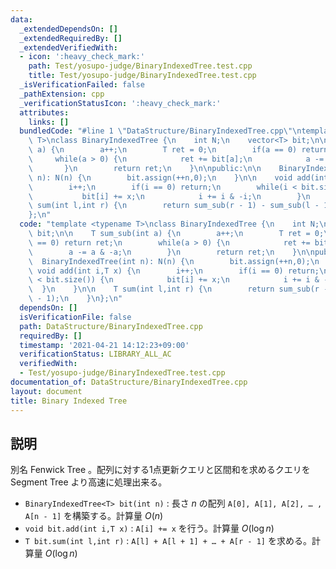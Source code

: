 ```yaml
---
data:
  _extendedDependsOn: []
  _extendedRequiredBy: []
  _extendedVerifiedWith:
  - icon: ':heavy_check_mark:'
    path: Test/yosupo-judge/BinaryIndexedTree.test.cpp
    title: Test/yosupo-judge/BinaryIndexedTree.test.cpp
  _isVerificationFailed: false
  _pathExtension: cpp
  _verificationStatusIcon: ':heavy_check_mark:'
  attributes:
    links: []
  bundledCode: "#line 1 \"DataStructure/BinaryIndexedTree.cpp\"\ntemplate <typename\
    \ T>\nclass BinaryIndexedTree {\n    int N;\n    vector<T> bit;\n\n    T sum_sub(int\
    \ a) {\n        a++;\n        T ret = 0;\n        if(a == 0) return ret;\n   \
    \     while(a > 0) {\n            ret += bit[a];\n            a -= a & -a;\n \
    \       }\n        return ret;\n    }\n\npublic:\n\n    BinaryIndexedTree(int\
    \ n): N(n) {\n        bit.assign(++n,0);\n    }\n\n    void add(int i,T x) {\n\
    \        i++;\n        if(i == 0) return;\n        while(i < bit.size()) {\n \
    \           bit[i] += x;\n            i += i & -i;\n        }\n    }\n\n    T\
    \ sum(int l,int r) {\n        return sum_sub(r - 1) - sum_sub(l - 1);\n    }\n\
    };\n"
  code: "template <typename T>\nclass BinaryIndexedTree {\n    int N;\n    vector<T>\
    \ bit;\n\n    T sum_sub(int a) {\n        a++;\n        T ret = 0;\n        if(a\
    \ == 0) return ret;\n        while(a > 0) {\n            ret += bit[a];\n    \
    \        a -= a & -a;\n        }\n        return ret;\n    }\n\npublic:\n\n  \
    \  BinaryIndexedTree(int n): N(n) {\n        bit.assign(++n,0);\n    }\n\n   \
    \ void add(int i,T x) {\n        i++;\n        if(i == 0) return;\n        while(i\
    \ < bit.size()) {\n            bit[i] += x;\n            i += i & -i;\n      \
    \  }\n    }\n\n    T sum(int l,int r) {\n        return sum_sub(r - 1) - sum_sub(l\
    \ - 1);\n    }\n};\n"
  dependsOn: []
  isVerificationFile: false
  path: DataStructure/BinaryIndexedTree.cpp
  requiredBy: []
  timestamp: '2021-04-21 14:12:23+09:00'
  verificationStatus: LIBRARY_ALL_AC
  verifiedWith:
  - Test/yosupo-judge/BinaryIndexedTree.test.cpp
documentation_of: DataStructure/BinaryIndexedTree.cpp
layout: document
title: Binary Indexed Tree
---
```


## 説明

別名 Fenwick Tree 。配列に対する1点更新クエリと区間和を求めるクエリを Segment Tree より高速に処理出来る。

- `BinaryIndexedTree<T> bit(int n)` : 長さ $n$ の配列 `A[0], A[1], A[2], … , A[n - 1]` を構築する。計算量 $O(n)$
- `void bit.add(int i,T x)` : `A[i] += x` を行う。計算量 $O(\log n)$
- `T bit.sum(int l,int r)` : `A[l] + A[l + 1] + … + A[r - 1]` を求める。計算量 $O(\log n)$
